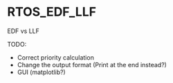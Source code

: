 # RTOS_EDF_LLF
EDF vs LLF

TODO:
- Correct priority calculation
- Change the output format (Print at the end instead?)
- GUI (matplotlib?)
